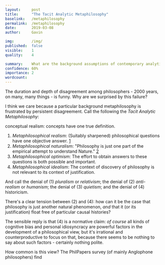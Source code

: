 ```yaml
---
layout:     post
title:      "The Tacit Analytic Metaphilosophy"
baselink:   /metaphilosophy
permalink:  /metaphilosophy
date:       2019-03-08
author:     Gavin

img:        /img/
published:  false
visible:    1
quality: 	4

summary:    What are the background assumptions of contemporary analytic philosophy?
confidence: 60%
importance: 2
wordcount:      
---
```


The duration and depth of disagreement among philosophers - 2000 years, on many, many things - is funny. Why are we surprised by this failure?

I think we care because a particular background metaphilosophy is frustrated by persistent disagreement. Call the following the _Tacit Analytic Metaphilosophy_:

conceptual realism: concepts have one true definition.

1. _Metaphilosophical realism_: (Suitably sharpened) philosophical questions have one objective answer. <a href="#fn:1" id="fnref:1">1</a>
2. _Metaphilosophical naturalism_: "Philosophy is just one part of the empirical attempt to understand Nature." <a href="#fn:2" id="fnref:2">2</a>
3. _Metaphilosophical optimism_: The effort to obtain answers to these questions is both possible and important.
4. _Metaphilosophical idealism_: The context of discovery of philosophy is not relevant to its context of justification. 

And call the denial of (1) _pluralism_ or _relativism_; the denial of (2) _anti-realism_ or _humanism_; the denial of (3) _quietism_; and the denial of (4) historicism.

There's a clear tension between (2) and (4): how can it be the case that philosophy is just another natural phenomenon, _and_ that it (or its justification) float free of particular causal histories?

The sensible reply is that (4) is a normative claim: _of course_ all kinds of cognitive bias and personal idiosyncracy are powerful factors in the development of a philosophical view, but it's irrational and counterproductive to focus on that, because there seems to be nothing to say about such factors - certainly nothing polite.

How common is this view? The PhilPapers survey (of mainly Anglophone philosophers) find





<!-- %  include metaphil/foots.html %} -->
